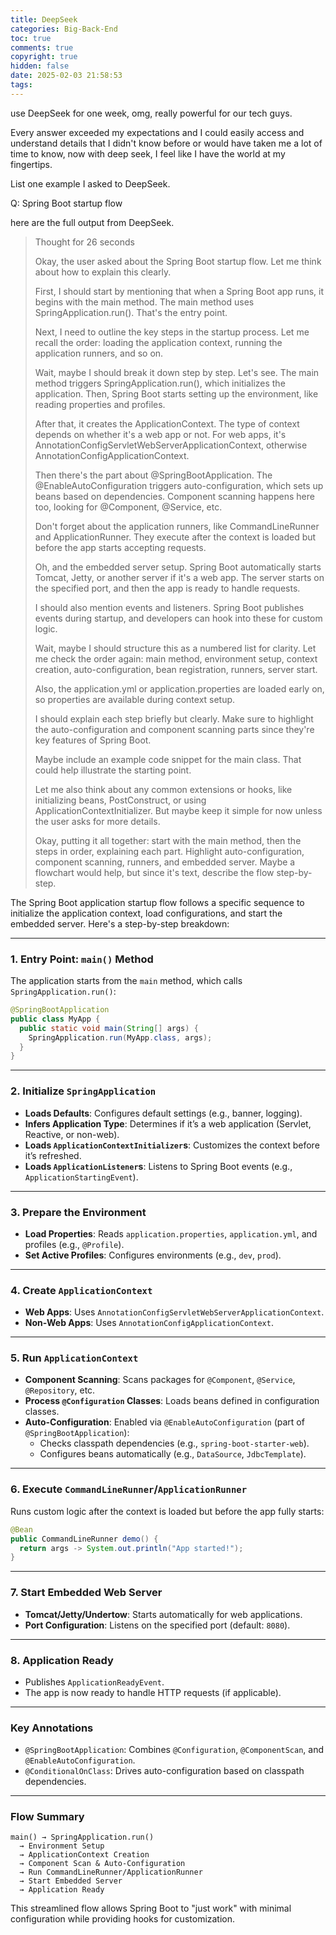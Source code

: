 ```yaml
---
title: DeepSeek
categories: Big-Back-End
toc: true
comments: true
copyright: true
hidden: false
date: 2025-02-03 21:58:53
tags:
---
```



use DeepSeek for one week, omg, really powerful for our tech guys.

Every answer exceeded my expectations and I could easily access and understand details that I didn't know before or would have taken me a lot of time to know,  now with deep seek, I feel like I have the world at my fingertips.

List one example I asked to DeepSeek.

<!--more-->

Q: Spring Boot startup flow

here are the full output from DeepSeek.

> Thought for 26 seconds
>
> Okay, the user asked about the Spring Boot startup flow. Let me think about how to explain this clearly.
>
> First, I should start by mentioning that when a Spring Boot app runs, it begins with the main method. The main method uses SpringApplication.run(). That's the entry point.
>
> Next, I need to outline the key steps in the startup process. Let me recall the order: loading the application context, running the application runners, and so on.
>
> Wait, maybe I should break it down step by step. Let's see. The main method triggers SpringApplication.run(), which initializes the application. Then, Spring Boot starts setting up the environment, like reading properties and profiles.
>
> After that, it creates the ApplicationContext. The type of context depends on whether it's a web app or not. For web apps, it's AnnotationConfigServletWebServerApplicationContext, otherwise AnnotationConfigApplicationContext.
>
> Then there's the part about @SpringBootApplication. The @EnableAutoConfiguration triggers auto-configuration, which sets up beans based on dependencies. Component scanning happens here too, looking for @Component, @Service, etc.
>
> Don't forget about the application runners, like CommandLineRunner and ApplicationRunner. They execute after the context is loaded but before the app starts accepting requests.
>
> Oh, and the embedded server setup. Spring Boot automatically starts Tomcat, Jetty, or another server if it's a web app. The server starts on the specified port, and then the app is ready to handle requests.
>
> I should also mention events and listeners. Spring Boot publishes events during startup, and developers can hook into these for custom logic.
>
> Wait, maybe I should structure this as a numbered list for clarity. Let me check the order again: main method, environment setup, context creation, auto-configuration, bean registration, runners, server start.
>
> Also, the application.yml or application.properties are loaded early on, so properties are available during context setup.
>
> I should explain each step briefly but clearly. Make sure to highlight the auto-configuration and component scanning parts since they're key features of Spring Boot.
>
> Maybe include an example code snippet for the main class. That could help illustrate the starting point.
>
> Let me also think about any common extensions or hooks, like initializing beans, PostConstruct, or using ApplicationContextInitializer. But maybe keep it simple for now unless the user asks for more details.
>
> Okay, putting it all together: start with the main method, then the steps in order, explaining each part. Highlight auto-configuration, component scanning, runners, and embedded server. Maybe a flowchart would help, but since it's text, describe the flow step-by-step.


The Spring Boot application startup flow follows a specific sequence to initialize the application context, load configurations, and start the embedded server. Here's a step-by-step breakdown:

---

### **1. Entry Point: `main()` Method**
The application starts from the `main` method, which calls `SpringApplication.run()`:
```java
@SpringBootApplication
public class MyApp {
  public static void main(String[] args) {
    SpringApplication.run(MyApp.class, args);
  }
}
```

---

### **2. Initialize `SpringApplication`**
- **Loads Defaults**: Configures default settings (e.g., banner, logging).
- **Infers Application Type**: Determines if it’s a web application (Servlet, Reactive, or non-web).
- **Loads `ApplicationContextInitializer`s**: Customizes the context before it’s refreshed.
- **Loads `ApplicationListener`s**: Listens to Spring Boot events (e.g., `ApplicationStartingEvent`).

---

### **3. Prepare the Environment**
- **Load Properties**: Reads `application.properties`, `application.yml`, and profiles (e.g., `@Profile`).
- **Set Active Profiles**: Configures environments (e.g., `dev`, `prod`).

---

### **4. Create `ApplicationContext`**
- **Web Apps**: Uses `AnnotationConfigServletWebServerApplicationContext`.
- **Non-Web Apps**: Uses `AnnotationConfigApplicationContext`.

---

### **5. Run `ApplicationContext`**
- **Component Scanning**: Scans packages for `@Component`, `@Service`, `@Repository`, etc.
- **Process `@Configuration` Classes**: Loads beans defined in configuration classes.
- **Auto-Configuration**: Enabled via `@EnableAutoConfiguration` (part of `@SpringBootApplication`):
  - Checks classpath dependencies (e.g., `spring-boot-starter-web`).
  - Configures beans automatically (e.g., `DataSource`, `JdbcTemplate`).

---

### **6. Execute `CommandLineRunner`/`ApplicationRunner`**
Runs custom logic after the context is loaded but before the app fully starts:
```java
@Bean
public CommandLineRunner demo() {
  return args -> System.out.println("App started!");
}
```

---

### **7. Start Embedded Web Server**
- **Tomcat/Jetty/Undertow**: Starts automatically for web applications.
- **Port Configuration**: Listens on the specified port (default: `8080`).

---

### **8. Application Ready**
- Publishes `ApplicationReadyEvent`.
- The app is now ready to handle HTTP requests (if applicable).

---

### **Key Annotations**
- `@SpringBootApplication`: Combines `@Configuration`, `@ComponentScan`, and `@EnableAutoConfiguration`.
- `@ConditionalOnClass`: Drives auto-configuration based on classpath dependencies.

---

### **Flow Summary**
```
main() → SpringApplication.run()
  → Environment Setup
  → ApplicationContext Creation
  → Component Scan & Auto-Configuration
  → Run CommandLineRunner/ApplicationRunner
  → Start Embedded Server
  → Application Ready
```

This streamlined flow allows Spring Boot to "just work" with minimal configuration while providing hooks for customization.

